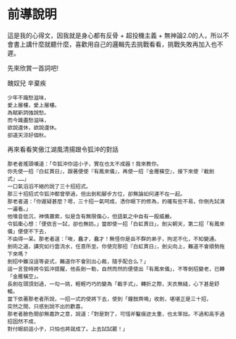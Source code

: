 # 前導說明

這是我的心得文，因我就是身心都有反骨 + 超投機主義 + 無神論2.0的人，所以不會書上講什麼就聽什麼，喜歡用自己的邏輯先去挑戰看看，挑戰失敗再加入也不遲。


先來欣賞一首詞吧!

醜奴兒 辛棄疾
```
少年不識愁滋味，
愛上層樓，愛上層樓。
為賦新詞強說愁。
而今識盡愁滋味，
欲說還休，欲說還休。
卻道天涼好個秋。
```
再來看看笑傲江湖風清揚跟令狐沖的對話
```
那老者搖頭嘆道：「令狐沖你這小子，實在也太不成器！我來教你。
你先使一招『白虹貫日』，跟著便使『有鳳來儀』，再使一招『金雁橫空』，接下來使『截劍式』……」
一口氣滔滔不絕的說了三十招招式。
那三十招招式令狐沖都曾學過，但出劍和腳步方位，卻無論如何連不在一起。
那老者道：「你遲疑甚麼？嗯，三十招一氣呵成，憑你眼下的修為，的確有些不易，你倒先試演一遍看。」
他嗓音低沉，神情蕭索，似是含有無限傷心，但語氣之中自有一股威嚴。
令狐衝心想：「便依言一試，卻也無妨。」當即使一招「白虹貫日」，劍尖朝天，第二招「有鳳來儀」便使不下去，
不由得一呆。那老者道：「唉，蠢才，蠢才！無怪你是岳不群的弟子，拘泥不化，不知變通。
劍術之道，講究如行雲流水，任意所至。你使完那招『白虹貫日』，劍尖向上，難道不會順勢拖下來嗎？
劍招中雖沒這等姿式，難道你不會別出心裁，隨手配合么？」
這一言登時將令狐沖提醒，他長劍一勒，自然而然的便使出「有鳳來儀」，不等劍招變老，已轉「金雁橫空」。
長劍在頭頂划過，一勾一挑，輕輕巧巧的變為「截手式」，轉折之際，天衣無縫，心下甚是舒暢。
當下依著那老者所說，一招一式的使將下去，使到「鐘鼓齊鳴」收劍，堪堪正是三十招，
突然之間，只感到說不出的歡喜。
那老者臉色間卻無嘉許之意，說道：「對是對了，可惜斧鑿痕迹太重，也太笨拙。不過和高手過招固然不成，
對付眼前這小子，只怕也將就成了。上去試試罷！」
```